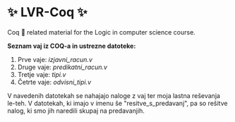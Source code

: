 :sparkles: LVR-Coq :sparkles:
==========

Coq :chicken: related material for the Logic in computer science course.


**Seznam vaj iz COQ-a in ustrezne datoteke:**

1. Prve vaje: *izjavni_racun.v*
2. Druge vaje: *predikatni_racun.v*
3. Tretje vaje: *tipi.v*
4. Četrte vaje: *odvisni_tipi.v*


V navedenih datotekah se nahajajo naloge z vaj ter moja lastna reševanja le-teh.
V datotekah, ki imajo v imenu še "resitve_s_predavanj", pa so rešitve nalog, ki smo jih naredili skupaj na predavanjih.

